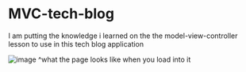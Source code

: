 # MVC-tech-blog

I am putting the knowledge i learned on the the model-view-controller lesson to use in this tech blog application 

![image](https://user-images.githubusercontent.com/117330115/236062187-4d881c13-ffda-4c88-9f95-b8acc8477150.png)
^what the page looks like when you load into it

